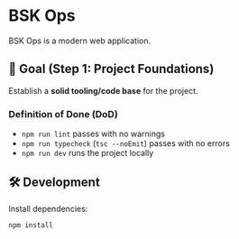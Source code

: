 # BSK Ops

BSK Ops is a modern web application.

## 🎯 Goal (Step 1: Project Foundations)

Establish a **solid tooling/code base** for the project.

### Definition of Done (DoD)

- `npm run lint` passes with no warnings
- `npm run typecheck` (`tsc --noEmit`) passes with no errors
- `npm run dev` runs the project locally

## 🛠️ Development

Install dependencies:

```bash
npm install
```
